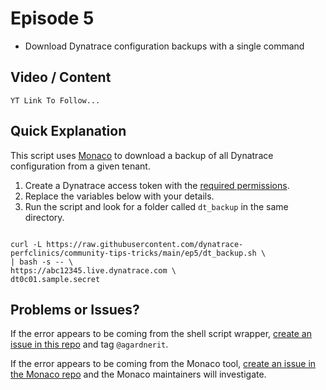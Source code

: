 # Episode 5

- Download Dynatrace configuration backups with a single command

## Video / Content

```
YT Link To Follow...
```

## Quick Explanation
This script uses [Monaco](https://dynatrace-oss.github.io/dynatrace-monitoring-as-code/) to download a backup of all Dynatrace configuration from a given tenant.

1) Create a Dynatrace access token with the [required permissions](https://dynatrace-oss.github.io/dynatrace-monitoring-as-code/configuration/configTypes_tokenPermissions).
2) Replace the variables below with your details.
3) Run the script and look for a folder called `dt_backup` in the same directory.

```

curl -L https://raw.githubusercontent.com/dynatrace-perfclinics/community-tips-tricks/main/ep5/dt_backup.sh \
| bash -s -- \
https://abc12345.live.dynatrace.com \
dt0c01.sample.secret
```

## Problems or Issues?
If the error appears to be coming from the shell script wrapper, [create an issue in this repo]() and tag `@agardnerit`.

If the error appears to be coming from the Monaco tool, [create an issue in the Monaco repo](https://github.com/dynatrace-oss/dynatrace-monitoring-as-code/issues/new/choose) and the Monaco maintainers will investigate.
